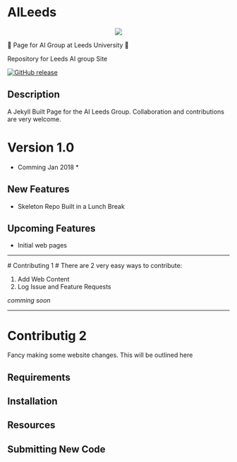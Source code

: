 # AILeeds

<div align="center">
<a href="https://rseleeds.github.io/AILeeds ">
  <img src="https://github.com/RSELeeds/AILeeds/blob/master/assets/banner.png"></a>
  <br>
</div>

:construction: Page for AI Group at Leeds University :construction:

Repository for Leeds AI group Site

[![GitHub release](https://img.shields.io/badge/release-v.1.0-blue.svg)](
https://github.com/cemac/RSELeeds/AILeeds/releases/tag/1.0)

## Description ##

A Jekyll Built Page for the AI Leeds Group. Collaboration and contributions are very welcome. 

# Version 1.0 #

* Comming Jan 2018 *

## New Features ##
* Skeleton Repo Built in a Lunch Break


## Upcoming Features ##
* Initial web pages

<hr>
# Contributing 1 #
<!-- Link to Wiki/Templates Relevant web pages  -->
There are 2 very easy ways to contribute:

1. Add Web Content
2. Log Issue and Feature Requests

*comming soon*

<hr>

# Contributig 2 #
<!-- Full Code changes for collaborators -->
Fancy making some website changes. This will be outlined here

## Requirements ##

## Installation ##

## Resources ##
<!-- Wiki and other jekyll resources -->

## Submitting New Code ###

<!-- Link to code review and guidelinss

# Acknowledgements #

Joanna Leng 

# Licence information #

<a rel="license" href="http://creativecommons.org/licenses/by/4.0/"><img alt="Creative Commons License" style="border-width:0" src="https://i.creativecommons.org/l/by/4.0/88x31.png" /></a><br /><span xmlns:dct="http://purl.org/dc/terms/" property="dct:title">AILeeds</span> by <a xmlns:cc="http://creativecommons.org/ns#" href="https://rseleeds.github.io/AILeeds" property="cc:attributionName" rel="cc:attributionURL">RSELeeds</a> is licensed under a <a rel="license" href="http://creativecommons.org/licenses/by/4.0/">Creative Commons Attribution 4.0 International License</a>.
